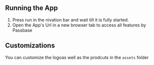 ## Running the App

1. Press run in the nivation bar and wait till it is fully started.
2. Open the App's Url in a new browser tab to access all features by Passbase

## Customizations

You can customize the logoas well as the prodcuts in the `assets` folder


